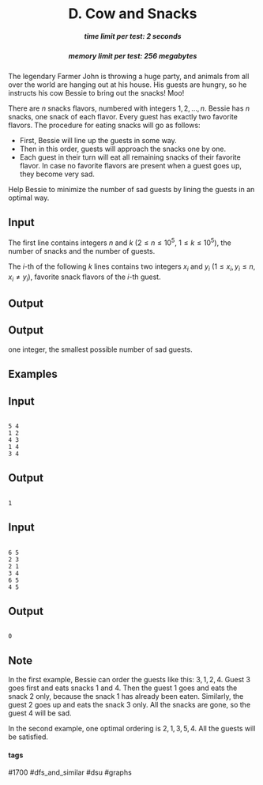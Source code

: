 <h1 style='text-align: center;'> D. Cow and Snacks</h1>

<h5 style='text-align: center;'>time limit per test: 2 seconds</h5>
<h5 style='text-align: center;'>memory limit per test: 256 megabytes</h5>

The legendary Farmer John is throwing a huge party, and animals from all over the world are hanging out at his house. His guests are hungry, so he instructs his cow Bessie to bring out the snacks! Moo!

There are $n$ snacks flavors, numbered with integers $1, 2, \ldots, n$. Bessie has $n$ snacks, one snack of each flavor. Every guest has exactly two favorite flavors. The procedure for eating snacks will go as follows:

* First, Bessie will line up the guests in some way.
* Then in this order, guests will approach the snacks one by one.
* Each guest in their turn will eat all remaining snacks of their favorite flavor. In case no favorite flavors are present when a guest goes up, they become very sad.

 Help Bessie to minimize the number of sad guests by lining the guests in an optimal way.

## Input

The first line contains integers $n$ and $k$ ($2 \le n \le 10^5$, $1 \le k \le 10^5$), the number of snacks and the number of guests. 

The $i$-th of the following $k$ lines contains two integers $x_i$ and $y_i$ ($1 \le x_i, y_i \le n$, $x_i \ne y_i$), favorite snack flavors of the $i$-th guest.

## Output

## Output

 one integer, the smallest possible number of sad guests.

## Examples

## Input


```

5 4
1 2
4 3
1 4
3 4

```
## Output


```

1

```
## Input


```

6 5
2 3
2 1
3 4
6 5
4 5

```
## Output


```

0

```
## Note

In the first example, Bessie can order the guests like this: $3, 1, 2, 4$. Guest $3$ goes first and eats snacks $1$ and $4$. Then the guest $1$ goes and eats the snack $2$ only, because the snack $1$ has already been eaten. Similarly, the guest $2$ goes up and eats the snack $3$ only. All the snacks are gone, so the guest $4$ will be sad. 

In the second example, one optimal ordering is $2, 1, 3, 5, 4$. All the guests will be satisfied.



#### tags 

#1700 #dfs_and_similar #dsu #graphs 